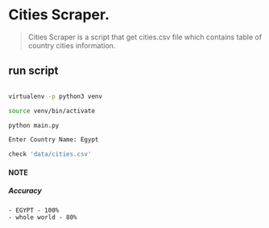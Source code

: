 # Cities Scraper.

> Cities Scraper is a script that get cities.csv file which contains table of country cities information.



## run script
```sh

virtualenv -p python3 venv

source venv/bin/activate

python main.py

Enter Country Name: Egypt

check 'data/cities.csv'

```

#### NOTE
##### Accuracy
	- EGYPT - 100%
	- whole world - 80% 

